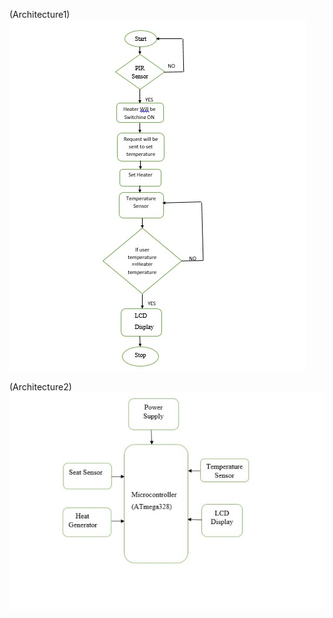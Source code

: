 (Architecture1)
![Architecture1](https://github.com/Kalyanimaddhala/Embedded-c/blob/659c4673b52a619055feba2db847b2bbeba248bc/4_Images/Architecture1.jpeg)

(Architecture2)
![Architecture2](https://github.com/Kalyanimaddhala/Embedded-c/blob/659c4673b52a619055feba2db847b2bbeba248bc/4_Images/Architecture2.jpeg)